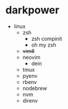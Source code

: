 # darkpower

- linux
  - zsh
    - zsh compinit
    - oh my zsh
  - ~~vim8~~
  - neovim
    - dein
  - tmux
  - pyenv
  - rbenv
  - nodebrew
  - nvm
  - direnv

